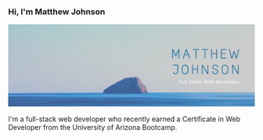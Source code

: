 ### Hi, I'm Matthew Johnson

<img src="https://raw.githubusercontent.com/MatthewRonaldJohnson/MatthewRonaldJohnson/main/Assets/Matthew_Johnson.png" alt="banner img">

I'm a full-stack web developer who recently earned a Certificate in Web Developer from the University of Arizona Bootcamp. 

<!--
**MatthewRonaldJohnson/MatthewRonaldJohnson** is a ✨ _special_ ✨ repository because its `README.md` (this file) appears on your GitHub profile.

Here are some ideas to get you started:

- 🔭 I’m currently working on ...
- 🌱 I’m currently learning ...
- 👯 I’m looking to collaborate on ...
- 🤔 I’m looking for help with ...
- 💬 Ask me about ...
- 📫 How to reach me: ...
- 😄 Pronouns: ...
- ⚡ Fun fact: ...
-->
